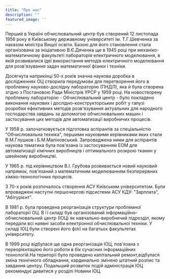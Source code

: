 ```yaml
---
title: "Про нас"
description: ""
featured_image: ''
---
```

Перший в Україні обчислювальний центр був створений 12 листопада 1956 року в Київському державному університеті ім. Т.Г.Шевченка за наказом міністра Вищої освіти. Базою для його становлення стала організована за ініціативою В.Є.Дяченка ще в 1945 році при механіко-математичному факультеті лабораторія електричного моделювання, в якій розвивалися ідеї використання методів електричного моделювання для розв'язування задач математичної фізики і техніки.

Досягнута наприкінці 50-х років значна наукова доробка в дослідженнях ОЦ створила передумови для перетворення його в проблемну науково-дослідну лабораторію (ПНДЛ), яка й була створена згідно з Постановою Ради Міністрів УРСР у 1959 році. На новостворену проблемну лабораторію - Обчислювальний центр - було покладено виконання наукових і дослідно-конструкторських робіт у галузі розробки ефективних методів розв'язування актуальних для народного господарства завдань за допомогою обчислювальних машин і застосування цих методів для автоматизації виробничих процесів.

У 1958 р. започатковується підготовка аспірантів за спеціальністю "Обчислювальна техніка", першими науковими керівниками яких стали В.М.Глушков і Б.М.Маліновський. Запроваджена ними для аспірантів наукова тематика була пов'язана із застосуванням ЕОМ для автоматизації хімічних виробництв і оптимального розкрою тканин у швейному виробництві.

У 1965 р. під керівництвом В.І. Грубова розвивається новий науковий напрямок, пов'язаний з математичним моделюванням безперервних хіміко-технологічних процесів.

З 70-х років розпочалось створення АСУ Київським університетом. Були впроваджені наступні першочергові підсистеми АСУ КДУ: "Зарплата", "Абітурієнт".

В 1981 р. була проведена реорганізація структури проблемної лабораторії ОЦ. В її складі був організований інформаційно-обчислювальний центр (ІОЦ) як навчально-виробничий підрозділ, якому передали всі наявні засоби електронної обчислювальної техніки. У складі ІОЦ були створені його філії на багатьох факультетах університету.

В 1999 році відбулася ще одна реорганізація ІОЦ, пов'язана з переорієнтацією його роботи в бік сучасних інформаційних технологій.На території було проведено капітальний ремонт,відбулася зміна технічного обладнання, кардинально змінено штатний розпис та завдання центру. Подальший розвиток подій адміністрація ІОЦ рекомендує дивитися у розділі Новини ІОЦ.
